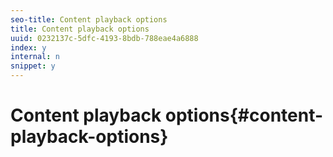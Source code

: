 ```yaml
---
seo-title: Content playback options
title: Content playback options
uuid: 0232137c-5dfc-4193-8bdb-788eae4a6888
index: y
internal: n
snippet: y
---
```


# Content playback options{#content-playback-options}

